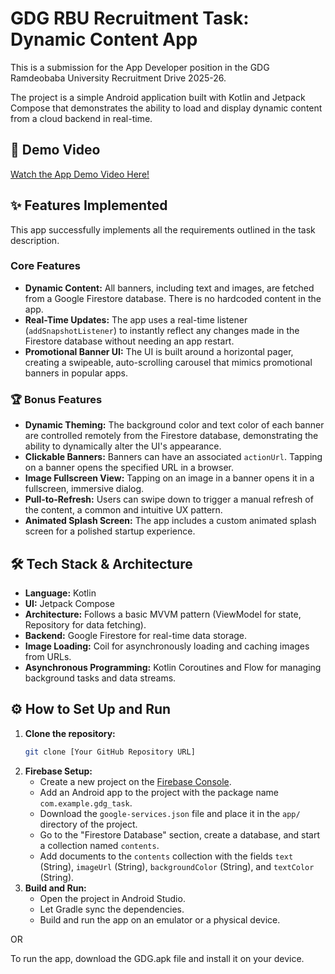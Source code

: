 # GDG RBU Recruitment Task: Dynamic Content App

This is a submission for the App Developer position in the GDG Ramdeobaba University Recruitment Drive 2025-26.

The project is a simple Android application built with Kotlin and Jetpack Compose that demonstrates the ability to load and display dynamic content from a cloud backend in real-time.

## 🎥 Demo Video
<a href="https://youtube.com/shorts/UylxHZWGNTA?feature=share" target="_blank">
    Watch the App Demo Video Here!
</a>

## ✨ Features Implemented

This app successfully implements all the requirements outlined in the task description.

### Core Features
- **Dynamic Content:** All banners, including text and images, are fetched from a Google Firestore database. There is no hardcoded content in the app.
- **Real-Time Updates:** The app uses a real-time listener (`addSnapshotListener`) to instantly reflect any changes made in the Firestore database without needing an app restart.
- **Promotional Banner UI:** The UI is built around a horizontal pager, creating a swipeable, auto-scrolling carousel that mimics promotional banners in popular apps.

### 🏆 Bonus Features
- **Dynamic Theming:** The background color and text color of each banner are controlled remotely from the Firestore database, demonstrating the ability to dynamically alter the UI's appearance.
- **Clickable Banners:** Banners can have an associated `actionUrl`. Tapping on a banner opens the specified URL in a browser.
- **Image Fullscreen View:** Tapping on an image in a banner opens it in a fullscreen, immersive dialog.
- **Pull-to-Refresh:** Users can swipe down to trigger a manual refresh of the content, a common and intuitive UX pattern.
- **Animated Splash Screen:** The app includes a custom animated splash screen for a polished startup experience.

## 🛠️ Tech Stack & Architecture

- **Language:** Kotlin
- **UI:** Jetpack Compose
- **Architecture:** Follows a basic MVVM pattern (ViewModel for state, Repository for data fetching).
- **Backend:** Google Firestore for real-time data storage.
- **Image Loading:** Coil for asynchronously loading and caching images from URLs.
- **Asynchronous Programming:** Kotlin Coroutines and Flow for managing background tasks and data streams.

## ⚙️ How to Set Up and Run

1.  **Clone the repository:**
    ```bash
    git clone [Your GitHub Repository URL]
    ```
2.  **Firebase Setup:**
    - Create a new project on the [Firebase Console](https://console.firebase.google.com/).
    - Add an Android app to the project with the package name `com.example.gdg_task`.
    - Download the `google-services.json` file and place it in the `app/` directory of the project.
    - Go to the "Firestore Database" section, create a database, and start a collection named `contents`.
    - Add documents to the `contents` collection with the fields `text` (String), `imageUrl` (String), `backgroundColor` (String), and `textColor` (String).
3.  **Build and Run:**
    - Open the project in Android Studio.
    - Let Gradle sync the dependencies.
    - Build and run the app on an emulator or a physical device.
  
      
OR

To run the app, download the GDG.apk file and install it on your device.
